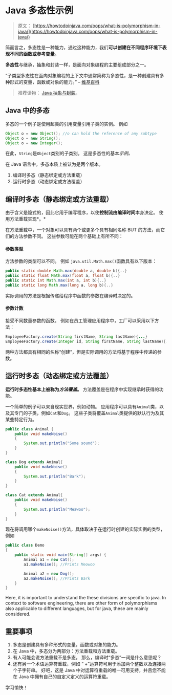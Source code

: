 # Java 多态性示例

> 原文： [https://howtodoinjava.com/oops/what-is-polymorphism-in-java/](https://howtodoinjava.com/oops/what-is-polymorphism-in-java/)

简而言之，多态性是一种能力，通过这种能力，我们**可以创建在不同程序环境下表现不同的函数或参考变量**。

**多态性**与继承，抽象和封装一样，是面向对象编程的主要组成部分之一。

“子类型多态性在面向对象编程的上下文中通常简称为多态性，是一种创建具有多种形式的变量，函数或对象的能力。” – [维基百科](https://en.wikipedia.org/wiki/Polymorphism_in_object-oriented_programming)

> 推荐读物： [Java 抽象与封装](//howtodoinjava.com/object-oriented/encapsulation-in-java-and-its-relation-with-abstraction/ "Encapsulation in java and its relation with abstraction")。

## Java 中的多态

多态的一个例子是使用超类的引用变量引用子类的实例。 例如

```java
Object o = new Object(); //o can hold the reference of any subtype
Object o = new String();
Object o = new Integer();
```

在此，`String`是`Object`类别的子类别。 这是多态性的基本*示例。*

在 Java 语言中，多态本质上被认为是两个版本。

1.  编译时多态（静态绑定或方法重载）
2.  运行时多态（动态绑定或方法覆盖）

## 编译时多态（静态绑定或方法重载）

由于含义是隐式的，因此它用于编写程序，以使**控制流由编译时间**本身决定。 使用方法重载实现*。*

在方法重载中，一个对象可以具有两个或更多个具有相同名称 BUT 的方法，而它们的方法参数不同。 这些参数可能在两个基础上有所不同：

#### 参数类型

方法参数的类型可以不同。 例如 `java.util.Math.max()`函数具有以下版本：

```java
public static double Math.max(double a, double b){..}
public static float Math.max(float a, float b){..}
public static int Math.max(int a, int b){..}
public static long Math.max(long a, long b){..}
```

实际调用的方法是根据传递给程序中函数的参数在编译时决定的。

#### 参数计数

接受不同数量参数的函数。 例如在员工管理应用程序中，工厂可以采用以下方法：

```java
EmployeeFactory.create(String firstName, String lastName){...}
EmployeeFactory.create(Integer id, String firstName, String lastName){...}
```

两种方法都具有相同的名称“创建”，但是实际调用的方法将基于程序中传递的参数。

## 运行时多态（动态绑定或方法覆盖）

**运行时多态性基本上被称为*方法覆盖*。** 方法覆盖是在程序中实现继承时获得的功能。

一个简单的例子可以来自现实世界，例如动物。 应用程序可以具有`Animal`类，以及其专门的子类，例如`Cat`和`Dog`。 这些子类将覆盖`Animal`类提供的默认行为及其某些特定行为。

```java
public class Animal {
	public void makeNoise()
	{
		System.out.println("Some sound");
	}
}

class Dog extends Animal{
	public void makeNoise()
	{
		System.out.println("Bark");
	}
}

class Cat extends Animal{
	public void makeNoise()
	{
		System.out.println("Meawoo");
	}
}

```

现在将调用哪个`makeNoise()`方法，具体取决于在运行时创建的实际实例的类型，例如

```java
public class Demo
{
	public static void main(String[] args) {
		Animal a1 = new Cat();
		a1.makeNoise(); //Prints Meowoo

		Animal a2 = new Dog();
		a2.makeNoise(); //Prints Bark
	}
}

```

Here, it is important to understand the these divisions are specific to java. In context to software engineering, there are other form of polymorphisms also applicable to different languages, but for java, these are mainly considered.

## 重要事项

1.  多态是创建具有多种形式的变量，函数或对象的能力。
2.  在 Java 中，多态分为两部分：方法重载和方法重载。
3.  有人可能会说方法重载不是多态。 那么，编译时“多态”一词是什么意思呢？
4.  还有另一个术语运算符重载，例如 “ +”运算符可用于添加两个整数以及连接两个子字符串。 好吧，这是 Java 中对运算符重载的唯一可用支持，并且您不能在 Java 中拥有自己的自定义定义的运算符重载。

学习愉快！